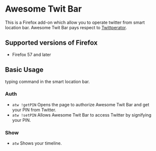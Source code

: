 # Awesome Twit Bar

This is a Firefox add-on which allow you to operate twitter from smart location bar.
Awesome Twit Bar pays respect to [Twittperator](https://github.com/vimpr/vimperator-plugins/blob/master/twittperator.js).

## Supported versions of Firefox

* Firefox 57 and later

## Basic Usage

typing command in the smart location bar.

### Auth

* `atw !getPIN` Opens the page to authorize Awesome Twit Bar and get your PIN from Twitter.
* `atw !setPIN` Allows Awesome Twit Bar to access Twitter by signifying your PIN.

### Show

* `atw` Shows your timeline.
